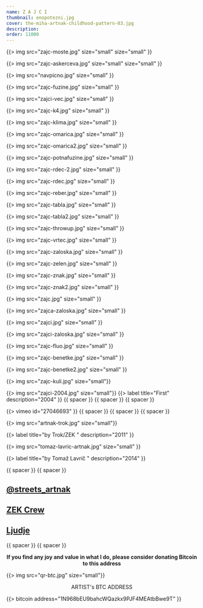 ```yaml
---
name: Z A J C I
thumbnail: enopotezni.jpg
cover: the-miha-artnak-childhood-pattern-03.jpg
description: 
order: 11000
---
```


{{> img src="zajc-moste.jpg" size="small" size="small" }}

{{> img src="zajc-askerceva.jpg" size="small" size="small" }}

{{> img src="navpicno.jpg" size="small" }}

{{> img src="zajc-fuzine.jpg" size="small" }}

{{> img src="zajci-vec.jpg" size="small" }}

{{> img src="zajc-k4.jpg" size="small" }}

{{> img src="zajc-klima.jpg" size="small" }}

{{> img src="zajc-omarica.jpg" size="small" }}

{{> img src="zajc-omarica2.jpg" size="small" }}

{{> img src="zajc-potnafuzine.jpg" size="small" }}

{{> img src="zajc-rdec-2.jpg" size="small" }}

{{> img src="zajc-rdec.jpg" size="small" }}

{{> img src="zajc-reber.jpg" size="small" }}

{{> img src="zajc-tabla.jpg" size="small" }}

{{> img src="zajc-tabla2.jpg" size="small" }}

{{> img src="zajc-throwup.jpg" size="small" }}

{{> img src="zajc-vrtec.jpg" size="small" }}

{{> img src="zajc-zaloska.jpg" size="small" }}

{{> img src="zajc-zelen.jpg" size="small" }}

{{> img src="zajc-znak.jpg" size="small" }}

{{> img src="zajc-znak2.jpg" size="small" }}

{{> img src="zajc.jpg" size="small" }}

{{> img src="zajca-zaloska.jpg" size="small" }}

{{> img src="zajci.jpg" size="small" }}

{{> img src="zajci-zaloska.jpg" size="small" }}

{{> img src="zajc-fluo.jpg" size="small" }}

{{> img src="zajc-benetke.jpg" size="small" }}

{{> img src="zajc-benetke2.jpg" size="small" }}

{{> img src="zajc-kuli.jpg" size="small"}}

{{> img src="zajci-2004.jpg" size="small"}}
{{> label title="First" description="2004" }}
{{ spacer }} {{ spacer }} {{ spacer }}

{{> vimeo id="27046693" }}
{{ spacer }} {{ spacer }} {{ spacer }}

{{> img src="artnak-trok.jpg" size="small"}}

{{> label title="by Trok/ZEK " description="2011" }}

{{> img src="tomaz-lavric-artnak.jpg" size="small" }}

{{> label title="by Tomaž Lavrič " description="2014" }}

{{ spacer }} {{ spacer }} 

## [@streets_artnak](www.instagram.com/streets_artnak)

## [ZEK Crew](www.zek.crew.com)

## [Ljudje](www.people.ooo)

{{ spacer }} {{ spacer }} 

<p style='text-align: center; font-weight: bold;'>If you find any joy and value in what I do, please consider donating Bitcoin to this address </p>
  
{{> img src="qr-btc.jpg" size="small"}}

<p style="text-align: center;">
ARTIST's BTC ADDRESS 
</p>
<p style="text-align: center;">
</p> 

{{> bitcoin address="1N968bEU9bahcWQazkx9PJF4MEAtbBwe9T" }}


